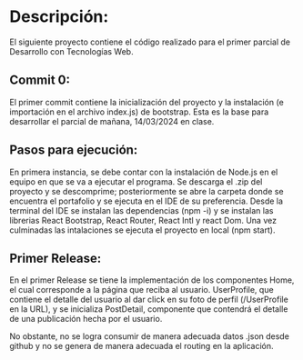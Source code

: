 
# Descripción:

El siguiente proyecto contiene el código realizado para el primer parcial de Desarrollo con Tecnologías Web.

## Commit 0:

El primer commit contiene la inicialización del proyecto y la instalación (e importación en el archivo index.js) de bootstrap. Esta es la base para desarrollar el parcial de mañana, 14/03/2024 en clase.

## Pasos para ejecución:

En primera instancia, se debe contar con la instalación de Node.js en el equipo en que se va a ejecutar el programa. Se descarga el .zip del proyecto y se descomprime; posteriormente se abre la carpeta donde se encuentra el portafolio y se ejecuta en el IDE de su preferencia. Desde la terminal del IDE se instalan las dependencias (npm -i) y se instalan las librerias React Bootstrap, React Router, React Intl y react Dom. Una vez culminadas las intalaciones se ejecuta el proyecto en local (npm start).

## Primer Release:

En el primer Release se tiene la implementación de los componentes Home, el cual corresponde a la página que reciba al usuario. UserProfile, que contiene el detalle del usuario al dar click en su foto de perfil (/UserProfile en la URL), y se inicializa PostDetail, componente que contendrá el detalle de una publicación hecha por el usuario.

No obstante, no se logra consumir de manera adecuada datos .json desde github y no se genera de manera adecuada el routing en la aplicación.